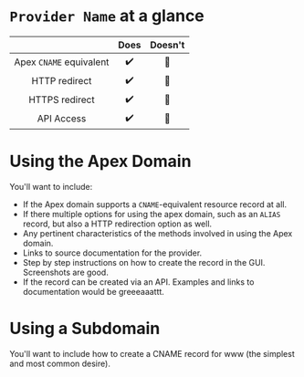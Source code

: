 # `Provider Name` at a glance

 |   | Does | Doesn't |
 | :---: | :---: | :---: |
 | Apex `CNAME` equivalent | :heavy_check_mark: | :no_entry_sign: |
 | HTTP redirect | :heavy_check_mark: | :no_entry_sign: |
 | HTTPS redirect | :heavy_check_mark: | :no_entry_sign: |
 | API Access | :heavy_check_mark:| :no_entry_sign: |

# Using the Apex Domain

You'll want to include:
- If the Apex domain supports a `CNAME`-equivalent resource record at all.
- If there multiple options for using the apex domain, such as an `ALIAS` record, but also a HTTP redirection option as well. 
- Any pertinent characteristics of the methods involved in using the Apex domain.
- Links to source documentation for the provider.
- Step by step instructions on how to create the record in the GUI. Screenshots are good.
- If the record can be created via an API. Examples and links to documentation would be greeeaaattt.

# Using a Subdomain

You'll want to include how to create a CNAME record for www (the simplest and most common desire).
